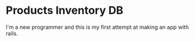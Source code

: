 # Products Inventory DB

I'm a new programmer and this is my first attempt at making an app with rails.

